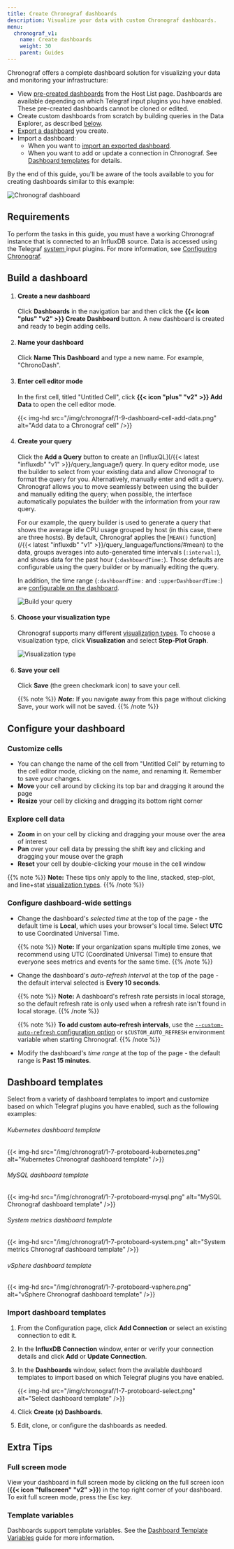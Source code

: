```yaml
---
title: Create Chronograf dashboards
description: Visualize your data with custom Chronograf dashboards.
menu:
  chronograf_v1:
    name: Create dashboards
    weight: 30
    parent: Guides
---
```


Chronograf offers a complete dashboard solution for visualizing your data and monitoring your infrastructure:

- View [pre-created dashboards](/chronograf/v1/guides/using-precreated-dashboards) from the Host List page.
  Dashboards are available depending on which Telegraf input plugins you have enabled.
  These pre-created dashboards cannot be cloned or edited.
- Create custom dashboards from scratch by building queries in the Data Explorer, as described [below](#build-a-dashboard).
- [Export a dashboard](/chronograf/latest/administration/import-export-dashboards/#export-a-dashboard) you create.
- Import a dashboard:
    - When you want to [import an exported dashboard](/chronograf/latest/administration/import-export-dashboards/#import-a-dashboard).
    - When you want to add or update a connection in Chronograf. See [Dashboard templates](#dashboard-templates) for details.

By the end of this guide, you'll be aware of the tools available to you for creating dashboards similar to this example:

![Chronograf dashboard](/img/chronograf/1-6-g-dashboard-possibilities.png)

## Requirements

To perform the tasks in this guide, you must have a working Chronograf instance that is connected to an InfluxDB source.
Data is accessed using the Telegraf [system ](https://github.com/influxdata/telegraf/tree/master/plugins/inputs/system) input plugins.
For more information, see [Configuring Chronograf](/chronograf/v1/administration/configuration).

## Build a dashboard

1.  #### Create a new dashboard
    Click **Dashboards** in the navigation bar and then click the **{{< icon "plus" "v2" >}} Create Dashboard** button.
    A new dashboard is created and ready to begin adding cells.

2.  #### Name your dashboard
    Click **Name This Dashboard** and type a new name. For example, "ChronoDash".

3.  #### Enter cell editor mode
    In the first cell, titled "Untitled Cell", click **{{< icon "plus" "v2" >}} Add Data**
    to open the cell editor mode.

    {{< img-hd src="/img/chronograf/1-9-dashboard-cell-add-data.png" alt="Add data to a Chronograf cell" />}}

4.  #### Create your query
    Click the **Add a Query** button to create an [InfluxQL](/{{< latest "influxdb" "v1" >}}/query_language/) query.
    In query editor mode, use the builder to select from your existing data and
    allow Chronograf to format the query for you.
    Alternatively, manually enter and edit a query.
    Chronograf allows you to move seamlessly between using the builder and
    manually editing the query; when possible, the interface automatically
    populates the builder with the information from your raw query.

    For our example, the query builder is used to generate a query that shows
    the average idle CPU usage grouped by host (in this case, there are three hosts).
    By default, Chronograf applies the [`MEAN()` function](/{{< latest "influxdb" "v1" >}}/query_language/functions/#mean)
    to the data, groups averages into auto-generated time intervals (`:interval:`),
    and shows data for the past hour (`:dashboardTime:`).
    Those defaults are configurable using the query builder or by manually editing the query.

    In addition, the time range (`:dashboardTime:` and `:upperDashboardTime:`) are
    [configurable on the dashboard](#configure-your-dashboard).

    ![Build your query](/img/chronograf/1-6-g-dashboard-builder.png)

5.  #### Choose your visualization type
    Chronograf supports many different [visualization types](/chronograf/v1/guides/visualization-types/). To choose a visualization type, click **Visualization** and select **Step-Plot Graph**.

    ![Visualization type](/img/chronograf/1-6-g-dashboard-visualization.png)

6.  #### Save your cell

    Click **Save** (the green checkmark icon) to save your cell.

    {{% note %}}
_**Note:**_ If you navigate away from this page without clicking Save, your work will not be saved.
    {{% /note %}}

## Configure your dashboard

### Customize cells

- You can change the name of the cell from "Untitled Cell" by returning to the cell editor mode, clicking on the name, and renaming it. Remember to save your changes.
- **Move** your cell around by clicking its top bar and dragging it around the page
- **Resize** your cell by clicking and dragging its bottom right corner

### Explore cell data

- **Zoom** in on your cell by clicking and dragging your mouse over the area of interest
- **Pan** over your cell data by pressing the shift key and clicking and dragging your mouse over the graph
- **Reset** your cell by double-clicking your mouse in the cell window

{{% note %}}
**Note:** These tips only apply to the line, stacked, step-plot, and line+stat
[visualization types](/chronograf/v1/guides/visualization-types/).
{{% /note %}}

### Configure dashboard-wide settings

- Change the dashboard's *selected time* at the top of the page - the default
  time is **Local**, which uses your browser's local time. Select **UTC** to use
  Coordinated Universal Time.

    {{% note %}}
**Note:** If your organization spans multiple time zones, we recommend using UTC
(Coordinated Universal Time) to ensure that everyone sees metrics and events for the same time.
    {{% /note %}}

- Change the dashboard's *auto-refresh interval* at the top of the page - the default interval selected is **Every 10 seconds**.

    {{% note %}}
**Note:** A dashboard's refresh rate persists in local storage, so the default
refresh rate is only used when a refresh rate isn't found in local storage.
    {{% /note %}}

    {{% note %}}
**To add custom auto-refresh intervals**, use the [`--custom-auto-refresh` configuration
option](/chronograf/v1/administration/config-options/#--custom-auto-refresh)
or `$CUSTOM_AUTO_REFRESH` environment variable when starting Chronograf.
    {{% /note %}}

- Modify the dashboard's *time range* at the top of the page - the default range
  is **Past 15 minutes**.

## Dashboard templates

Select from a variety of dashboard templates to import and customize based on which Telegraf plugins you have enabled, such as the following examples:

###### Kubernetes dashboard template
{{< img-hd src="/img/chronograf/1-7-protoboard-kubernetes.png" alt="Kubernetes Chronograf dashboard template" />}}

###### MySQL dashboard template
{{< img-hd src="/img/chronograf/1-7-protoboard-mysql.png" alt="MySQL Chronograf dashboard template" />}}

###### System metrics dashboard template
{{< img-hd src="/img/chronograf/1-7-protoboard-system.png" alt="System metrics Chronograf dashboard template" />}}

###### vSphere dashboard template
{{< img-hd src="/img/chronograf/1-7-protoboard-vsphere.png" alt="vSphere Chronograf dashboard template" />}}

### Import dashboard templates

1. From the Configuration page, click **Add Connection** or select an existing connection to edit it.
2. In the **InfluxDB Connection** window, enter or verify your connection details and click **Add** or **Update Connection**.
3. In the **Dashboards** window, select from the available dashboard templates to import based on which Telegraf plugins you have enabled.
    
    {{< img-hd src="/img/chronograf/1-7-protoboard-select.png" alt="Select dashboard template" />}}

4. Click **Create (x) Dashboards**.
5. Edit, clone, or configure the dashboards as needed.

## Extra Tips

### Full screen mode

View your dashboard in full screen mode by clicking on the full screen icon (**{{< icon "fullscreen" "v2" >}}**) in the top right corner of your dashboard.
To exit full screen mode, press the Esc key.

### Template variables

Dashboards support template variables.
See the [Dashboard Template Variables](/chronograf/v1/guides/dashboard-template-variables/) guide for more information.
